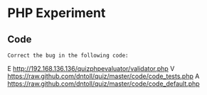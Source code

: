 # PHP Experiment

## Code
	Correct the bug in the following code: 
E http://192.168.136.136/quizphpevaluator/validator.php
V https://raw.github.com/dntoll/quiz/master/code/code_tests.php
A https://raw.github.com/dntoll/quiz/master/code/code_default.php
